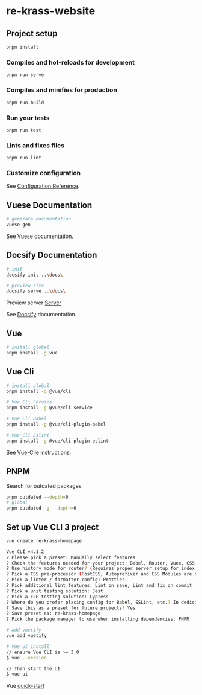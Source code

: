 # re-krass-website

## Project setup
```
pnpm install
```

### Compiles and hot-reloads for development
```
pnpm run serve
```

### Compiles and minifies for production
```
pnpm run build
```

### Run your tests
```
pnpm run test
```

### Lints and fixes files
```
pnpm run lint
```

### Customize configuration
See [Configuration Reference](https://cli.vuejs.org/config/).

## Vuese Documentation
```bash
# generate documentation
vuese gen
```

See [Vuese](https://vuese.org/cli/) documentation.

## Docsify Documentation
```bash
# init
docsify init ..\docs\

# preview site
docsify serve ..\docs\
```

Preview server [Server](http://localhost:3000)

See [Docsify](https://docsify.js.org/#/quickstart) documentation.


## Vue
```bash
# install global
pnpm install -g vue
```

## Vue Cli
```bash
# install global
pnpm install -g @vue/cli

# Vue Cli Service
pnpm install -g @vue/cli-service

# Vue Cli Babel
pnpm install -g @vue/cli-plugin-babel

# Vue Cli Eslint
pnpm install -g @vue/cli-plugin-eslint
```

See [Vue-Clie](https://cli.vuejs.org/guide/installation.html) instructions.

## PNPM

Search for outdated packages
```bash
pnpm outdated --depth=0
# global
pnpm outdated -g --depth=0
```

## Set up Vue CLI 3 project

```bash
vue create re-krass-homepage

Vue CLI v4.1.2
? Please pick a preset: Manually select features
? Check the features needed for your project: Babel, Router, Vuex, CSS Pre-processors, Linter, Unit, E2E
? Use history mode for router? (Requires proper server setup for index fallback in production) No
? Pick a CSS pre-processor (PostCSS, Autoprefixer and CSS Modules are supported by default): Sass/SCSS (with dart-sass)
? Pick a linter / formatter config: Prettier
? Pick additional lint features: Lint on save, Lint and fix on commit
? Pick a unit testing solution: Jest
? Pick a E2E testing solution: Cypress
? Where do you prefer placing config for Babel, ESLint, etc.? In dedicated config files
? Save this as a preset for future projects? Yes
? Save preset as: re-krass-homepage
? Pick the package manager to use when installing dependencies: PNPM

# add vuetify
vue add vuetify

# Vue UI install
// ensure Vue CLI is >= 3.0
$ vue --version

// Then start the UI
$ vue ui
```

Vue [quick-start](https://vuetifyjs.com/en/getting-started/quick-start)